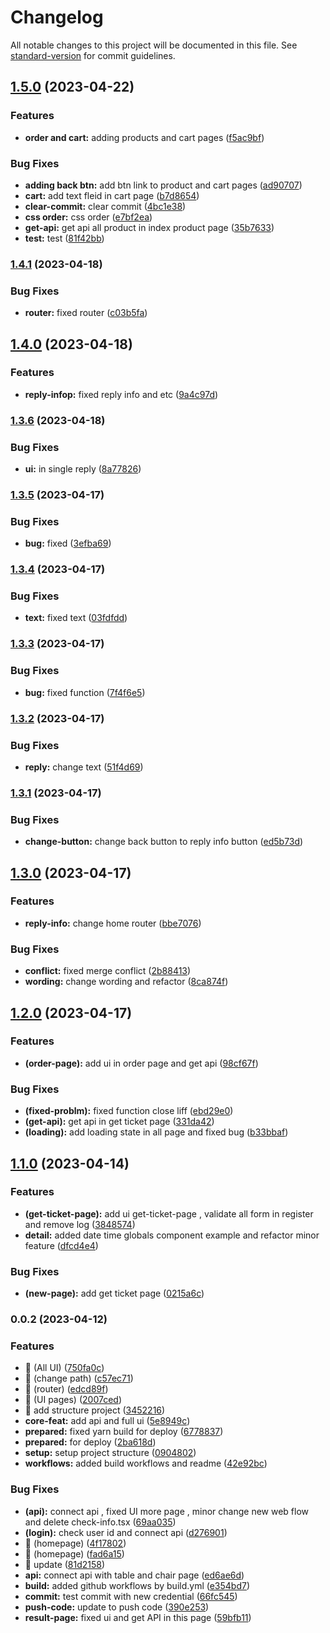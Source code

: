 # Changelog

All notable changes to this project will be documented in this file. See [standard-version](https://github.com/conventional-changelog/standard-version) for commit guidelines.

## [1.5.0](https://github.com/Tweed-tech/com-edu-reuion-liff/compare/1.4.1...1.5.0) (2023-04-22)


### Features

* **order and cart:** adding products and cart pages ([f5ac9bf](https://github.com/Tweed-tech/com-edu-reuion-liff/commit/f5ac9bf5abccc01e79569d65787e785a396ac9e2))


### Bug Fixes

* **adding back btn:** add btn link to product and cart pages ([ad90707](https://github.com/Tweed-tech/com-edu-reuion-liff/commit/ad907078c131f4adfdaf9f4f9f16a16fc2d5842a))
* **cart:** add text fleid in cart page ([b7d8654](https://github.com/Tweed-tech/com-edu-reuion-liff/commit/b7d865430ca10e162948c74bd50aca06f9b320c1))
* **clear-commit:** clear commit ([4bc1e38](https://github.com/Tweed-tech/com-edu-reuion-liff/commit/4bc1e38bf8107c4df547cfc39945306f9b9acaf4))
* **css order:** css order ([e7bf2ea](https://github.com/Tweed-tech/com-edu-reuion-liff/commit/e7bf2eae8fa28bb29d763a5a5328b3f646a6570c))
* **get-api:** get api all product in index product page ([35b7633](https://github.com/Tweed-tech/com-edu-reuion-liff/commit/35b7633a3246631364af5cc11e85de0b790f3234))
* **test:** test ([81f42bb](https://github.com/Tweed-tech/com-edu-reuion-liff/commit/81f42bb43f5939cdb7cf91f964cfb14c8c854168))

### [1.4.1](https://github.com/Tweed-tech/com-edu-reuion-liff/compare/1.4.0...1.4.1) (2023-04-18)


### Bug Fixes

* **router:** fixed router ([c03b5fa](https://github.com/Tweed-tech/com-edu-reuion-liff/commit/c03b5fa770d09f333ce795a03303f3c73df530db))

## [1.4.0](https://github.com/Tweed-tech/com-edu-reuion-liff/compare/1.3.6...1.4.0) (2023-04-18)


### Features

* **reply-infop:** fixed reply info and etc ([9a4c97d](https://github.com/Tweed-tech/com-edu-reuion-liff/commit/9a4c97dbeb55643bd898bea43a4616edbee90da4))

### [1.3.6](https://github.com/Tweed-tech/com-edu-reuion-liff/compare/1.3.5...1.3.6) (2023-04-18)


### Bug Fixes

* **ui:** in single reply ([8a77826](https://github.com/Tweed-tech/com-edu-reuion-liff/commit/8a77826eebb36336347f9730586413ba254aafbd))

### [1.3.5](https://github.com/Tweed-tech/com-edu-reuion-liff/compare/1.3.4...1.3.5) (2023-04-17)


### Bug Fixes

* **bug:** fixed ([3efba69](https://github.com/Tweed-tech/com-edu-reuion-liff/commit/3efba698482ebaf500f4ff5d5cf1f3cd3ddd7d50))

### [1.3.4](https://github.com/Tweed-tech/com-edu-reuion-liff/compare/1.3.3...1.3.4) (2023-04-17)


### Bug Fixes

* **text:** fixed text ([03fdfdd](https://github.com/Tweed-tech/com-edu-reuion-liff/commit/03fdfddb75f3e4676a83fbd724f2cd89c2298a78))

### [1.3.3](https://github.com/Tweed-tech/com-edu-reuion-liff/compare/1.3.2...1.3.3) (2023-04-17)


### Bug Fixes

* **bug:** fixed function ([7f4f6e5](https://github.com/Tweed-tech/com-edu-reuion-liff/commit/7f4f6e53f261a623a0311c77e140d51ff94bb8c7))

### [1.3.2](https://github.com/Tweed-tech/com-edu-reuion-liff/compare/1.3.1...1.3.2) (2023-04-17)


### Bug Fixes

* **reply:** change text ([51f4d69](https://github.com/Tweed-tech/com-edu-reuion-liff/commit/51f4d695ea6533ad631ebabf361f8e7fc7163c3d))

### [1.3.1](https://github.com/Tweed-tech/com-edu-reuion-liff/compare/1.3.0...1.3.1) (2023-04-17)


### Bug Fixes

* **change-button:** change back button to reply info button ([ed5b73d](https://github.com/Tweed-tech/com-edu-reuion-liff/commit/ed5b73de4d82cf3f9081d2a60f1cdb27f3d9b0bb))

## [1.3.0](https://github.com/Tweed-tech/com-edu-reuion-liff/compare/1.2.0...1.3.0) (2023-04-17)


### Features

* **reply-info:** change home router ([bbe7076](https://github.com/Tweed-tech/com-edu-reuion-liff/commit/bbe70769005caf731c0f8884f0bc36d624c1b402))


### Bug Fixes

* **conflict:** fixed merge conflict ([2b88413](https://github.com/Tweed-tech/com-edu-reuion-liff/commit/2b88413bfd8ff1c9fea86e3b65911bfef1693870))
* **wording:** change wording and refactor ([8ca874f](https://github.com/Tweed-tech/com-edu-reuion-liff/commit/8ca874fee3fbaa108009c6de9806ee73fb884a37))

## [1.2.0](https://github.com/Tweed-tech/com-edu-reuion-liff/compare/1.1.0...1.2.0) (2023-04-17)


### Features

* **(order-page):** add ui in order page and get api ([98cf67f](https://github.com/Tweed-tech/com-edu-reuion-liff/commit/98cf67f7c74a2a3b627bfcb735de3c7d30ce61e3))


### Bug Fixes

* **(fixed-problm):** fixed function close liff ([ebd29e0](https://github.com/Tweed-tech/com-edu-reuion-liff/commit/ebd29e0c17ae9eaac902bd0ba9abe3ae55fd5c17))
* **(get-api):** get api in get ticket page ([331da42](https://github.com/Tweed-tech/com-edu-reuion-liff/commit/331da42e1f9f14cdf749b2d753cf6e897df0daa7))
* **(loading):** add loading state in all page and fixed bug ([b33bbaf](https://github.com/Tweed-tech/com-edu-reuion-liff/commit/b33bbaff99cb88f0f2e86878f461b402bf89e2a9))

## [1.1.0](https://github.com/Tweed-tech/com-edu-reuion-liff/compare/0.0.2...1.1.0) (2023-04-14)


### Features

* **(get-ticket-page):** add ui get-ticket-page , validate all form in register and remove log ([3848574](https://github.com/Tweed-tech/com-edu-reuion-liff/commit/3848574a2c21b389c76948fe15b23a969ecbf0ac))
* **detail:** added date time globals component example and refactor minor feature ([dfcd4e4](https://github.com/Tweed-tech/com-edu-reuion-liff/commit/dfcd4e44d469bd5a7e73c7519e6a583530d9885a))


### Bug Fixes

* **(new-page):** add get ticket page ([0215a6c](https://github.com/Tweed-tech/com-edu-reuion-liff/commit/0215a6ca0beeddbdebdd866985e4d0c2027f8e18))

### 0.0.2 (2023-04-12)


### Features

* 🎸 (All UI) ([750fa0c](https://github.com/Tweed-tech/com-edu-reuion-liff/commit/750fa0c3b658af0244d1651a8af04de61db0f1c2))
* 🎸 (change path) ([c57ec71](https://github.com/Tweed-tech/com-edu-reuion-liff/commit/c57ec71568d299bf6eced854f7f9bd1ca54c62ab))
* 🎸 (router) ([edcd89f](https://github.com/Tweed-tech/com-edu-reuion-liff/commit/edcd89f3ef260c4baa55e1585982e54510b03121))
* 🎸 (UI pages) ([2007ced](https://github.com/Tweed-tech/com-edu-reuion-liff/commit/2007ced0a5b228136a6760413886ab82c3b419f6))
* 🎸 add structure project ([3452216](https://github.com/Tweed-tech/com-edu-reuion-liff/commit/345221695aa7388d69b91ad1d3b9d9f2a4631afa))
* **core-feat:** add api and full ui ([5e8949c](https://github.com/Tweed-tech/com-edu-reuion-liff/commit/5e8949c5f5b264d151c56cf97432e23d64ae4ad4))
* **prepared:** fixed yarn build for deploy ([6778837](https://github.com/Tweed-tech/com-edu-reuion-liff/commit/6778837a36f0cfca62cd89690f44a249d3e6a844))
* **prepared:** for deploy ([2ba618d](https://github.com/Tweed-tech/com-edu-reuion-liff/commit/2ba618d1c6c438c72f29ad879dc217560a1df799))
* **setup:** setup project structure ([0904802](https://github.com/Tweed-tech/com-edu-reuion-liff/commit/09048021ef4342dd523c05eb2b707b16455f6889))
* **workflows:** added build workflows and readme ([42e92bc](https://github.com/Tweed-tech/com-edu-reuion-liff/commit/42e92bcf913efeff2d86a0169fa4317c7cbc0fbe))


### Bug Fixes

* **(api):** connect api , fixed UI more page , minor change new web flow and delete check-info.tsx ([69aa035](https://github.com/Tweed-tech/com-edu-reuion-liff/commit/69aa03536b6f4369580c52ae0e3a7168e300fcbc))
* **(login):** check user id and connect api ([d276901](https://github.com/Tweed-tech/com-edu-reuion-liff/commit/d27690158f8e14d4021824c544b4959610d33796))
* 🐛 (homepage) ([4f17802](https://github.com/Tweed-tech/com-edu-reuion-liff/commit/4f178025a8664d78992c6a4df151eb4f9347961f))
* 🐛 (homepage) ([fad6a15](https://github.com/Tweed-tech/com-edu-reuion-liff/commit/fad6a159d095a8f1c940e367cf7be864ae8513e5))
* 🐛 update ([81d2158](https://github.com/Tweed-tech/com-edu-reuion-liff/commit/81d2158b34afc5ecc147a9dbbadbde2148bfe2ff))
* **api:** connect api with table and chair page ([ed6ae6d](https://github.com/Tweed-tech/com-edu-reuion-liff/commit/ed6ae6d6e3155fb6bfae0998cffdb5bc32a35c8f))
* **build:** added github workflows by build.yml ([e354bd7](https://github.com/Tweed-tech/com-edu-reuion-liff/commit/e354bd788e633aa072eb557c9df282744e0a5dda))
* **commit:** test commit with new credential ([66fc545](https://github.com/Tweed-tech/com-edu-reuion-liff/commit/66fc545ddf4c38143eb78daf0662a17bead1216a))
* **push-code:** update to push code ([390e253](https://github.com/Tweed-tech/com-edu-reuion-liff/commit/390e253c7fb1e68f6f39ef64b0655e49240bd326))
* **result-page:** fixed ui and get API in this page ([59bfb11](https://github.com/Tweed-tech/com-edu-reuion-liff/commit/59bfb11ffa246f50075446b86d81b3c1166c5fda))
